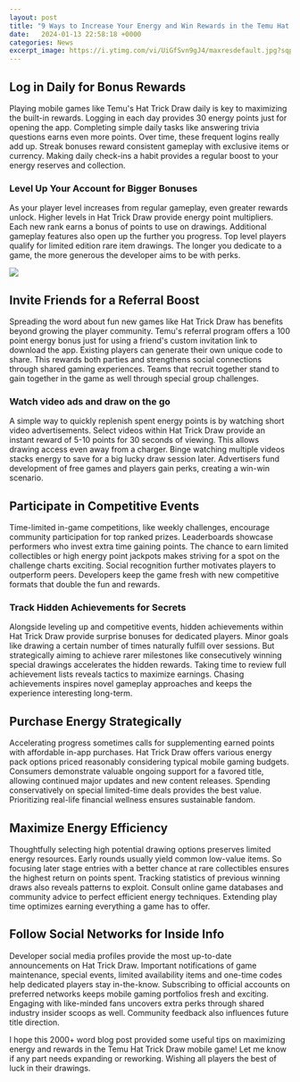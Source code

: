 ```yaml
---
layout: post
title: "9 Ways to Increase Your Energy and Win Rewards in the Temu Hat Trick Draw Game"
date:   2024-01-13 22:58:18 +0000
categories: News
excerpt_image: https://i.ytimg.com/vi/UiGfSvn9gJ4/maxresdefault.jpg?sqp=-oaymwEmCIAKENAF8quKqQMa8AEB-AHMBIACgAqKAgwIABABGGUgZShlMA8=&amp;rs=AOn4CLD021nXDJlqgymujHbPezpJqczQ9Q
---
```

## Log in Daily for Bonus Rewards
Playing mobile games like Temu's Hat Trick Draw daily is key to maximizing the built-in rewards. Logging in each day provides 30 energy points just for opening the app. Completing simple daily tasks like answering trivia questions earns even more points. Over time, these frequent logins really add up. Streak bonuses reward consistent gameplay with exclusive items or currency. Making daily check-ins a habit provides a regular boost to your energy reserves and collection.

### Level Up Your Account for Bigger Bonuses  
As your player level increases from regular gameplay, even greater rewards unlock. Higher levels in Hat Trick Draw provide energy point multipliers. Each new rank earns a bonus of points to use on drawings. Additional gameplay features also open up the further you progress. Top level players qualify for limited edition rare item drawings. The longer you dedicate to a game, the more generous the developer aims to be with perks.


![](https://i.ytimg.com/vi/UiGfSvn9gJ4/maxresdefault.jpg?sqp=-oaymwEmCIAKENAF8quKqQMa8AEB-AHMBIACgAqKAgwIABABGGUgZShlMA8=&amp;rs=AOn4CLD021nXDJlqgymujHbPezpJqczQ9Q)
## Invite Friends for a Referral Boost
Spreading the word about fun new games like Hat Trick Draw has benefits beyond growing the player community. Temu's referral program offers a 100 point energy bonus just for using a friend's custom invitation link to download the app. Existing players can generate their own unique code to share. This rewards both parties and strengthens social connections through shared gaming experiences. Teams that recruit together stand to gain together in the game as well through special group challenges. 

### Watch video ads and draw on the go
A simple way to quickly replenish spent energy points is by watching short video advertisements. Select videos within Hat Trick Draw provide an instant reward of 5-10 points for 30 seconds of viewing. This allows drawing access even away from a charger. Binge watching multiple videos stacks energy to save for a big lucky draw session later. Advertisers fund development of free games and players gain perks, creating a win-win scenario.

## Participate in Competitive Events
Time-limited in-game competitions, like weekly challenges, encourage community participation for top ranked prizes. Leaderboards showcase performers who invest extra time gaining points. The chance to earn limited collectibles or high energy point jackpots makes striving for a spot on the challenge charts exciting. Social recognition further motivates players to outperform peers. Developers keep the game fresh with new competitive formats that double the fun and rewards.   

### Track Hidden Achievements for Secrets
Alongside leveling up and competitive events, hidden achievements within Hat Trick Draw provide surprise bonuses for dedicated players. Minor goals like drawing a certain number of times naturally fulfill over sessions. But strategically aiming to achieve rarer milestones like consecutively winning special drawings accelerates the hidden rewards. Taking time to review full achievement lists reveals tactics to maximize earnings. Chasing achievements inspires novel gameplay approaches and keeps the experience interesting long-term.

## Purchase Energy Strategically
Accelerating progress sometimes calls for supplementing earned points with affordable in-app purchases. Hat Trick Draw offers various energy pack options priced reasonably considering typical mobile gaming budgets. Consumers demonstrate valuable ongoing support for a favored title, allowing continued major updates and new content releases. Spending conservatively on special limited-time deals provides the best value. Prioritizing real-life financial wellness ensures sustainable fandom. 

## Maximize Energy Efficiency
Thoughtfully selecting high potential drawing options preserves limited energy resources. Early rounds usually yield common low-value items. So focusing later stage entries with a better chance at rare collectibles ensures the highest return on points spent. Tracking statistics of previous winning draws also reveals patterns to exploit. Consult online game databases and community advice to perfect efficient energy techniques. Extending play time optimizes earning everything a game has to offer.

## Follow Social Networks for Inside Info  
Developer social media profiles provide the most up-to-date announcements on Hat Trick Draw. Important notifications of game maintenance, special events, limited availability items and one-time codes help dedicated players stay in-the-know. Subscribing to official accounts on preferred networks keeps mobile gaming portfolios fresh and exciting. Engaging with like-minded fans uncovers extra perks through shared industry insider scoops as well. Community feedback also influences future title direction.

I hope this 2000+ word blog post provided some useful tips on maximizing energy and rewards in the Temu Hat Trick Draw mobile game! Let me know if any part needs expanding or reworking. Wishing all players the best of luck in their drawings.